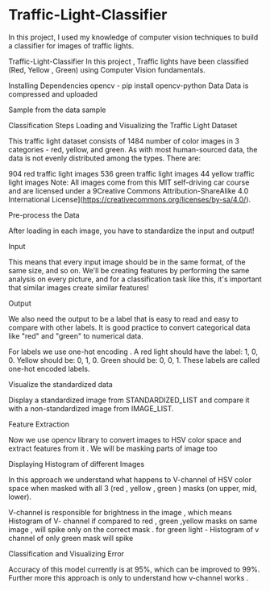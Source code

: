 # Traffic-Light-Classifier
In this project, I used my knowledge of computer vision techniques to build a classifier for images of traffic lights.

Traffic-Light-Classifier
In this project , Traffic lights have been classified (Red, Yellow , Green) using Computer Vision fundamentals.

Installing Dependencies
opencv - pip install opencv-python 
Data
Data is compressed and uploaded

Sample from the data
sample

Classification Steps
Loading and Visualizing the Traffic Light Dataset

This traffic light dataset consists of 1484 number of color images in 3 categories - red, yellow, and green. As with most human-sourced data, the data is not evenly distributed among the types. There are:

904 red traffic light images
536 green traffic light images
44 yellow traffic light images
Note: All images come from this MIT self-driving car course and are licensed under a 9Creative Commons Attribution-ShareAlike 4.0 International License](https://creativecommons.org/licenses/by-sa/4.0/).

Pre-process the Data

After loading in each image, you have to standardize the input and output!

Input

This means that every input image should be in the same format, of the same size, and so on. We'll be creating features by performing the same analysis on every picture, and for a classification task like this, it's important that similar images create similar features!

Output

We also need the output to be a label that is easy to read and easy to compare with other labels. It is good practice to convert categorical data like "red" and "green" to numerical data.

For labels we use one-hot encoding . A red light should have the label: 1, 0, 0. Yellow should be: 0, 1, 0. Green should be: 0, 0, 1. These labels are called one-hot encoded labels.

Visualize the standardized data

Display a standardized image from STANDARDIZED_LIST and compare it with a non-standardized image from IMAGE_LIST.

Feature Extraction

Now we use opencv library to convert images to HSV color space and extract features from it . We will be masking parts of image too

Displaying Histogram of different Images

In this approach we understand what happens to V-channel of HSV color space when masked with all 3 (red , yellow , green ) masks (on upper, mid, lower).

V-channel is responsible for brightness in the image , which means Histogram of V- channel if compared to red , green ,yellow masks on same image , will spike only on the correct mask . for green light - Histogram of v channel of only green mask will spike

Classification and Visualizing Error

Accuracy of this model currently is at 95%, which can be improved to 99%. Further more this approach is only to understand how v-channel works .
